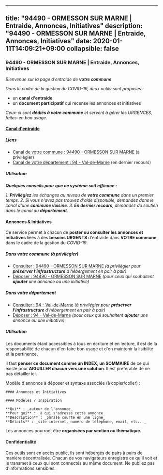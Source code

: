
---
title: "94490 - ORMESSON SUR MARNE | Entraide, Annonces, Initiatives"
description: "94490 - ORMESSON SUR MARNE | Entraide, Annonces, Initiatives"
date: 2020-01-11T14:09:21+09:00
collapsible: false
---

### 94490 - ORMESSON SUR MARNE | Entraide, Annonces, Initiatives

_Bienvenue sur la page d'entraide de **votre commune**_.

_Dans le cadre de la gestion du COVID-19, deux outils sont proposés :_

- un **canal d'entraide**
- un **document participatif** qui recense les annonces et initiatives

_Ceux-ci sont **dédiés à votre commune** et servent à gérer les URGENCES, faites-en bon usage._

#### [Canal d'entraide](https://entraide.stopcoronavirus.tech/#/channel/94490_ormesson-sur-marne)

##### Liens

- [Canal de votre commune : 94490 	- ORMESSON SUR MARNE](https://entraide.stopcoronavirus.tech/#/channel/94490_ormesson-sur-marne) (à privilégier)
- [Canal de votre département : 94 	- Val-de-Marne](https://entraide.stopcoronavirus.tech/#/channel/94_val-de-marne) (en dernier recours)

##### Utilisation

_**Quelques conseils pour que ce système soit efficace :**_

_1. **Privilégiez** les échanges au niveau de **votre commune** dans un premier temps._
_2. Si vous n'avez pas trouvez d'aide disponible, demandez dans le canal d'une **commune voisine**._
_3. **En dernier recours**, demandez du soutien dans le canal du **département**._

#### Annonces & Initiatives


Ce service permet à chacun de **poster ou consulter les annonces et initiatives** liées à des **besoins
URGENTS** d'entraide dans **VOTRE commune**, dans le cadre de la gestion du _COVID-19_.

##### Dans votre commune (à privilégier)

- [Consulter : 94490 	- ORMESSON SUR MARNE](https://docs.stopcoronavirus.tech/#/r/markdown/94490_ormesson-sur-marne/4XTTMGPz5V6Pdm81gFP3SXAHmMzAzVw57gt64C1yLKBWCF25B) _(à privilégier pour **préserver l'infrastructure** d'hébergement en pair à pair)_
- [Déposer : 94490 	- ORMESSON SUR MARNE](https://docs.stopcoronavirus.tech/#/w/markdown/94490_ormesson-sur-marne/4XTTMGPz5V6Pdm81gFP3SXAHmMzAzVw57gt64C1yLKBWCF25B-K3TgU2XeGSLS8rxj9XE8Jfuz8YHXPYGVjVVxngAnaun8FETpPrPRiAo2BDTecx6B1Jh2MgbcqvRCyvCFrRKanjtShdBqLrsqjch3noUoKFdeiaU4nQXWhYsRggSmaT7hsegTd9aV) _(pour ceux qui souhaitent **ajouter** une annonce ou une initiative)_

##### Dans votre département

- [Consulter : 94 	- Val-de-Marne](https://docs.stopcoronavirus.tech/#/r/markdown/94_val-de-marne/4XTTMATxUAopTXUeZ2PnmUyWhrE1nAE6BAMWHeo541LfPQtDp) _(à privilégier pour **préserver l'infrastructure** d'hébergement en pair à pair)_
- [Déposer : 94 	- Val-de-Marne](https://docs.stopcoronavirus.tech/#/w/markdown/94_val-de-marne/4XTTMATxUAopTXUeZ2PnmUyWhrE1nAE6BAMWHeo541LfPQtDp-K3TgV1hCNH2Q1sK2DQuaiFv8vhRfzLDcVGnm66dzXCicEVA3dMoL1ZAWLuZ1H8F2mPhTy5VS9BRZb2k91GKcXL9XN2QT1YcoSaL9WNheu325VyLFYMkgV7VT8n5Dwefz9MPfNk5p) _(pour ceux qui souhaitent **ajouter** une annonce ou une initiative)_


##### Utilisation

Les documents étant accessibles à tous en écriture et en lecture, il est de la
responsabilité de chacun d'en faire bon usage et d'en maintenir la lisibilité
et la pertinence.

Il faut **penser ce document comme un INDEX, un SOMMAIRE** de ce qui existe
pour **AIGUILLER chacun vers une solution**. Il est préférable de ne pas détailler ici.

Modèle d'annonce à déposer et syntaxe associée (à copier/coller) :

    #### Annonces et Initiatives

    #### Modèles / Inspiration

    **Qui** : _auteur de l'annonce_
    **Pour qui** : _à qui s'adresse cette annonce_
    **Description** : _phrase courte en une ligne_
    **Détails** : _site internet, numéro de téléphone, email, etc..._


Les annonces pourront être **organisées par section ou thématique**.

#### Confidentialité

Ces outils sont en accès public, ils sont hébergés de pairs à pairs de manière décentralisée.
Chacun de vos navigateurs enregistre ce qu'il voit et le transmet à ceux qui sont connectés au même document.
Ne publiez pas d'informations sensibles.
